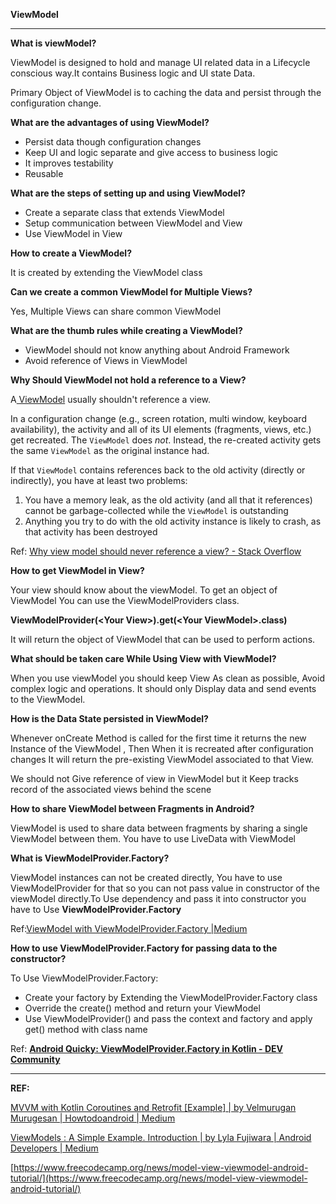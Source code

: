 <!-- Output copied to clipboard! -->

<!-----

Yay, no errors, warnings, or alerts!

Conversion time: 0.912 seconds.


Using this Markdown file:

1. Paste this output into your source file.
2. See the notes and action items below regarding this conversion run.
3. Check the rendered output (headings, lists, code blocks, tables) for proper
   formatting and use a linkchecker before you publish this page.

Conversion notes:

* Docs to Markdown version 1.0β34
* Fri Apr 14 2023 04:34:36 GMT-0700 (PDT)
* Source doc: ViewModel
----->


**ViewModel**


---

**What is viewModel?**

ViewModel is designed to hold and manage UI related data in a Lifecycle conscious way.It contains Business logic and UI state Data.

Primary Object of ViewModel is to caching the data and persist through the configuration change.

**What are the advantages of using ViewModel?**



* Persist data though configuration changes
* Keep UI and logic separate and give access to business logic
* It improves testability 
* Reusable

**What are the steps of setting up and using ViewModel?**



* Create a separate class that extends ViewModel
* Setup communication between ViewModel and View
* Use ViewModel in View 

**How to create a ViewModel?**

It is created by extending the ViewModel class

**Can we create a common ViewModel for Multiple Views?**

Yes, Multiple Views can share common ViewModel

**What are the thumb rules while creating a ViewModel?**



* ViewModel should not know anything about Android Framework
* Avoid reference of Views in ViewModel

**Why Should  ViewModel not hold a reference to a View?**

A[ ViewModel](https://developer.android.com/reference/androidx/lifecycle/ViewModel) usually shouldn't reference a view.

In a configuration change (e.g., screen rotation, multi window, keyboard availability), the activity and all of its UI elements (fragments, views, etc.) get recreated. The `ViewModel` does _not_. Instead, the re-created activity gets the same `ViewModel` as the original instance had.

If that `ViewModel` contains references back to the old activity (directly or indirectly), you have at least two problems:



1. You have a memory leak, as the old activity (and all that it references) cannot be garbage-collected while the `ViewModel` is outstanding
2. Anything you try to do with the old activity instance is likely to crash, as that activity has been destroyed

Ref: [Why view model should never reference a view? - Stack Overflow](https://stackoverflow.com/questions/56692318/why-view-model-should-never-reference-a-view-is-it-only-the-design-like-socs)

**How to get ViewModel in View?**

Your view should know about the viewModel. To get an object of ViewModel You can use the ViewModelProviders class.

**ViewModelProvider(&lt;Your View>).get(&lt;Your ViewModel>.class)**

It will return the object of ViewModel that can be used to perform actions.

**What should be taken care While Using View with ViewModel?**

When you use viewModel you should keep View As clean as possible, Avoid complex logic and operations. It should only Display data and send events to the ViewModel.

**How is the Data State persisted in ViewModel?**

Whenever onCreate Method is called for the first time it returns the new Instance of the ViewModel , Then When it is recreated after configuration changes It will return the pre-existing ViewModel associated to that View.

We should not Give reference of view in ViewModel but it Keep tracks record of the associated views behind the scene

**How to share ViewModel between Fragments in Android?**

ViewModel is used to share data between fragments by sharing a single ViewModel between them. You have to use LiveData with ViewModel

**What is ViewModelProvider.Factory?**

ViewModel instances can not be created directly, You have to use ViewModelProvider for that so you can not pass value in constructor of the viewModel directly.To Use dependency and pass it into constructor you have to Use **ViewModelProvider.Factory**

Ref:[ViewModel with ViewModelProvider.Factory |Medium](https://medium.com/koderlabs/viewmodel-with-viewmodelprovider-factory-the-creator-of-viewmodel-8fabfec1aa4f)

**How to use ViewModelProvider.Factory for passing data to the constructor?**

To Use ViewModelProvider.Factory:



* Create your factory by Extending the ViewModelProvider.Factory class
* Override the create() method and return your ViewModel 
* Use ViewModelProvider() and pass the context and factory and apply get() method with class name

Ref: **[Android Quicky: ViewModelProvider.Factory in Kotlin - DEV Community](https://dev.to/theplebdev/android-quicky-viewmodelproviderfactory-in-kotlin-191a)**


---

**REF:**

[MVVM with Kotlin Coroutines and Retrofit [Example] | by Velmurugan Murugesan | Howtodoandroid | Medium](https://medium.com/android-beginners/mvvm-with-kotlin-coroutines-and-retrofit-example-d3f5f3b09050)

[ViewModels : A Simple Example. Introduction | by Lyla Fujiwara | Android Developers | Medium](https://medium.com/androiddevelopers/viewmodels-a-simple-example-ed5ac416317e)

[https://www.freecodecamp.org/news/model-view-viewmodel-android-tutorial/](https://www.freecodecamp.org/news/model-view-viewmodel-android-tutorial/)

